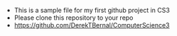 - This is a sample file for my first github project in CS3
- Please clone this repository to your repo
- https://github.com/DerekTBernal/ComputerScience3
